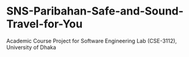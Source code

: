 # SNS-Paribahan-Safe-and-Sound-Travel-for-You
Academic Course Project for Software Engineering Lab (CSE-3112), University of Dhaka

